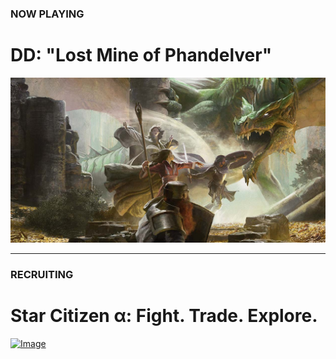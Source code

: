### NOW PLAYING

# D<i class="fab fa-d-and-d"></i>D: "Lost Mine of Phandelver"

<a class="featured" href="/campaign">![Image](/dnd-5e-phandelver-carousel.png)</a>

---

### RECRUITING

# Star Citizen &alpha;: Fight. Trade. Explore.

<a class="featured" href="/star-citizen">![Image](/assets/img/starcitizen-alpha-carousel.png)</a>
